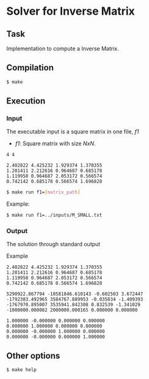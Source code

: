 # Solver for Inverse Matrix

## Task

Implementation to compute a Inverse Matrix.

## Compilation

``` bash
$ make
```

## Execution

### Input
The executable input is a square matrix in one file, *f1*

- *f1*: Square matrix with size $N x N$.

```
4 4

2.402822 4.425232 1.929374 1.370355
1.201411 2.212616 0.964687 0.685178
1.119958 0.964687 2.053172 0.566574
0.742142 0.685178 0.566574 1.696828
```

``` bash
$ make run f1=[matrix_path]
```

Example:

``` bash
$ make run f1=../inputs/M_SMALL.txt
```

### Output

The solution through standard output

Example

```
2.402822 4.425232 1.929374 1.370355
1.201411 2.212616 0.964687 0.685178
1.119958 0.964687 2.053172 0.566574
0.742142 0.685178 0.566574 1.696828

5290922.867794 -10581846.610143 -0.602503 3.672447
-1792383.492965 3584767.889953 -0.035834 -1.409393
-1767970.895007 3535941.842308 0.832539 -1.341029
-1000000.000082 2000000.000165 0.000000 0.000000

1.000000 -0.000000 0.000000 0.000000
0.000000 1.000000 0.000000 0.000000
0.000000 -0.000000 1.000000 0.000000
0.000000 -0.000000 0.000000 1.000000
```

## Other options

``` bash
$ make help
```
